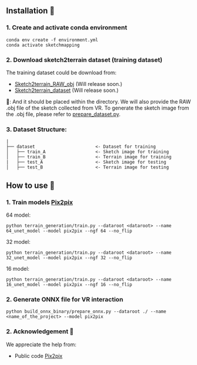 ## Installation 🚀

### 1. Create and activate conda environment

```
conda env create -f environment.yml
conda activate sketchmapping
```

### 2. Download sketch2terrain dataset (training dataset)

The training dataset could be download from:

* [Sketch2terrain_RAW_obj]() (Will release soon.)
* [Sketch2terrain_dataset]() (Will release soon.)

🚨: And it should be placed within the <dataroot> directory. We will also provide the RAW .obj file of the sketch collected from VR. To generate the sketch image from the .obj file, please refer to [prepare_dataset.py](prepare_terrain_training_pair/prepare_dataset.py).

### 3. Dataset Structure:

```
|
├── dataset                       <- Dataset for training
│   ├── train_A                   <- Sketch image for training
│   ├── train_B                   <- Terrain image for training
|   ├── test_A                    <- Sketch image for testing
│   ├── test_B                    <- Terrain image for testing
```

## How to use 🔨

### 1. Train models [Pix2pix](https://arxiv.org/pdf/1611.07004) 

64 model:
```
python terrain_generation/train.py --dataroot <dataroot> --name 64_unet_model --model pix2pix --ngf 64 --no_flip
```

32 model:
```
python terrain_generation/train.py --dataroot <dataroot> --name 32_unet_model --model pix2pix --ngf 32 --no_flip
```

16 model:
```
python terrain_generation/train.py --dataroot <dataroot> --name 16_unet_model --model pix2pix --ngf 16 --no_flip
```

### 2. Generate ONNX file for VR interaction
```
python build_onnx_binary/prepare_onnx.py --dataroot ./ --name <name_of_the_project> --model pix2pix
```

### 2. Acknowledgement 🤗
We appreciate the help from: 
* Public code [Pix2pix](https://github.com/junyanz/pytorch-CycleGAN-and-pix2pix)
